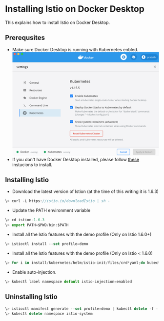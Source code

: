 
# Installing Istio on Docker Desktop

This explains how to install Istio on Docker Desktop.

## Prerequsites
* Make sure Docker Desktop is running with Kubernetes enbled.
![alt text](./k8s-on-docker-desktop.png "K8S on Docker Desktop")
* If you don't have Docker Desktop installed, please follow [these](https://docs.docker.com/desktop/) instucions to install.

## Installing Istio
* Download the latest version of Istion (at the time of this writing it is 1.6.3)

```javascript
\> curl -L https://istio.io/downloadIstio | sh -
```
* Update the PATH environment variable
```javascript
\> cd istion-1.6.3
\> export PATH=$PWD/bin:$PATH
```
* Install all the Istio features with the demo profile (Only on Istio 1.6.0+)
```javascript
\> istioctl install --set profile=demo
```
* Install all the Istio features with the demo profile (Only on Istio < 1.6.0)
```javascript
\> for i in install/kubernetes/helm/istio-init/files/crd*yaml;do kubectl apply -f $i; done
```
* Enable auto-injection.
```javascript
\> kubectl label namespace default istio-injection=enabled
```

## Uninstalling Istio
```javascript
\> istioctl manifest generate --set profile=demo | kubectl delete -f -
\> kubectl delete namespace istio-system
```
